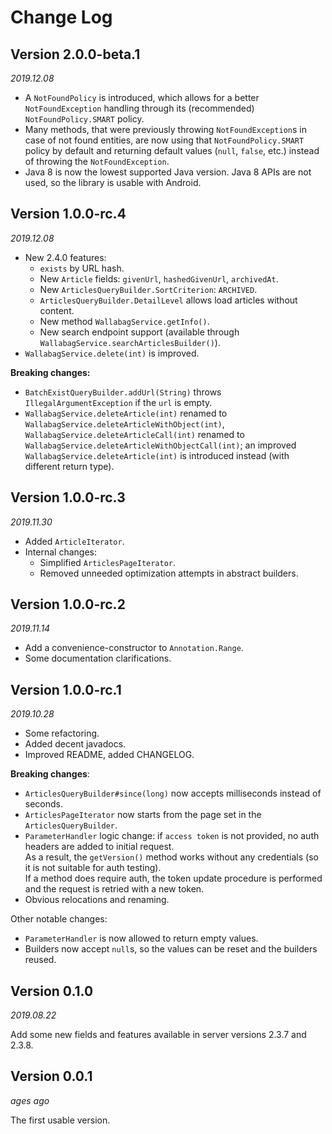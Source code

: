 # Change Log

## Version 2.0.0-beta.1

*2019.12.08*

 * A `NotFoundPolicy` is introduced, which allows for a better `NotFoundException` handling
 through its (recommended) `NotFoundPolicy.SMART` policy.
 * Many methods, that were previously throwing `NotFoundException`s in case of not found entities,
 are now using that `NotFoundPolicy.SMART` policy by default
 and returning default values (`null`, `false`, etc.) instead of throwing the `NotFoundException`.
 * Java 8 is now the lowest supported Java version.
 Java 8 APIs are not used, so the library is usable with Android.


## Version 1.0.0-rc.4

*2019.12.08*

 * New 2.4.0 features:
   * `exists` by URL hash.
   * New `Article` fields: `givenUrl`, `hashedGivenUrl`, `archivedAt`.
   * New `ArticlesQueryBuilder.SortCriterion`: `ARCHIVED`.
   * `ArticlesQueryBuilder.DetailLevel` allows load articles without content.
   * New method `WallabagService.getInfo()`.
   * New search endpoint support (available through `WallabagService.searchArticlesBuilder()`).
 * `WallabagService.delete(int)` is improved.

**Breaking changes:**

 * `BatchExistQueryBuilder.addUrl(String)` throws `IllegalArgumentException` if the `url` is empty.
 * `WallabagService.deleteArticle(int)` renamed to `WallabagService.deleteArticleWithObject(int)`,
 `WallabagService.deleteArticleCall(int)` renamed to `WallabagService.deleteArticleWithObjectCall(int)`;
 an improved `WallabagService.deleteArticle(int)` is introduced instead (with different return type).


## Version 1.0.0-rc.3

*2019.11.30*

 * Added `ArticleIterator`.
 * Internal changes:
   * Simplified `ArticlesPageIterator`.
   * Removed unneeded optimization attempts in abstract builders.


## Version 1.0.0-rc.2

*2019.11.14*

 * Add a convenience-constructor to `Annotation.Range`.
 * Some documentation clarifications.


## Version 1.0.0-rc.1

*2019.10.28*

 * Some refactoring.
 * Added decent javadocs.
 * Improved README, added CHANGELOG.

**Breaking changes**:

 * `ArticlesQueryBuilder#since(long)` now accepts milliseconds instead of seconds.
 * `ArticlesPageIterator` now starts from the page set in the `ArticlesQueryBuilder`.
 * `ParameterHandler` logic change: if `access token` is not provided, no auth headers are added to initial request.  
 As a result, the `getVersion()` method works without any credentials (so it is not suitable for auth testing).  
 If a method does require auth, the token update procedure is performed and the request is retried with a new token.
 * Obvious relocations and renaming.

Other notable changes:

 * `ParameterHandler` is now allowed to return empty values.
 * Builders now accept `null`s, so the values can be reset and the builders reused.


## Version 0.1.0

*2019.08.22*

Add some new fields and features available in server versions 2.3.7 and 2.3.8.


## Version 0.0.1

*ages ago*

The first usable version.
